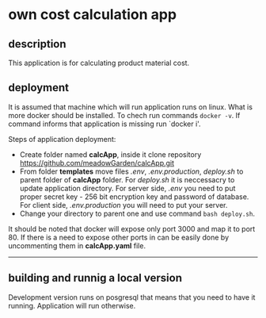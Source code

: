 # own cost calculation app

## description
This application is for calculating product material cost.

## deployment
It is assumed that machine which will run application runs on linux. What is more docker should be installed. To chech run commands `docker -v`. If command informs that application is missing run `docker i'.

Steps of application deployment:
- Create folder named **calcApp**, inside it clone repository https://github.com/meadowGarden/calcApp.git
- From folder **templates** move files _.env_, _.env.production_, _deploy.sh_ to parent folder of **calcApp** folder. For  _deploy.sh_ it is neccessacry to update application directory. For server side, _.env_ you need to put proper secret key - 256 bit encryption key and password of database. For client side, _.env.production_ you will need to put your server.
- Change your directory to parent one and use command `bash deploy.sh`.

It should be noted that docker will expose only port 3000 and map it to port 80. If there is a need to expose other ports in can be easily done by uncommenting them in **calcApp.yaml** file.

---

## building and runnig a local version
Development version runs on posgresql that means that you need to have it running. Application will run otherwise.
